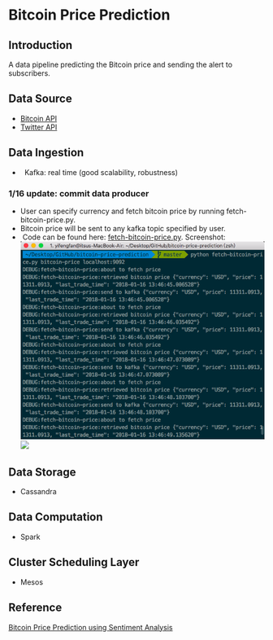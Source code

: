 Bitcoin Price Prediction
================

Introduction
------------

A data pipeline predicting the Bitcoin price and sending the alert to subscribers.

Data Source
-----------

-   [Bitcoin API](https://api.coinmarketcap.com/v1/ticker/bitcoin/)
-   [Twitter API](https://github.com/tweepy/tweepy/)

Data Ingestion
--------------

-   Kafka: real time (good scalability, robustness)
### 1/16 update: commit data producer
-  User can specify currency and fetch bitcoin price by running fetch-bitcoin-price.py. 
-  Bitcoin price will be sent to any kafka topic specified by user.
-  Code can be found here: [fetch-bitcoin-price.py](fetch-bitcoin-price.py). Screenshot:
![](images/data-producer.png)
![](images/data-producer2.png)

Data Storage
------------

-   Cassandra

Data Computation
----------------

-   Spark

Cluster Scheduling Layer
------------------------

-   Mesos

Reference
---------

[Bitcoin Price Prediction using Sentiment Analysis](http://www.ee.columbia.edu/~cylin/course/bigdata/projects/)
